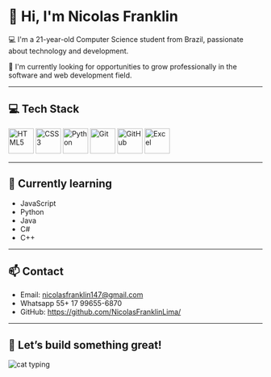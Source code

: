 # 👋 Hi, I'm Nicolas Franklin

💻 I'm a 21-year-old Computer Science student from Brazil, passionate about technology and development.

🎯 I'm currently looking for opportunities to grow professionally in the software and web development field.

---

## 💻 Tech Stack

<p align="left">
  <img src="https://cdn.jsdelivr.net/gh/devicons/devicon/icons/html5/html5-original.svg" alt="HTML5" width="50" height="50"/>
  <img src="https://cdn.jsdelivr.net/gh/devicons/devicon/icons/css3/css3-original.svg" alt="CSS3" width="50" height="50"/>
  <img src="https://cdn.jsdelivr.net/gh/devicons/devicon/icons/python/python-original.svg" alt="Python" width="50" height="50"/>
  <img src="https://cdn.jsdelivr.net/gh/devicons/devicon/icons/git/git-original.svg" alt="Git" width="50" height="50"/>
  <img src="https://cdn.jsdelivr.net/gh/devicons/devicon/icons/github/github-original.svg" alt="GitHub" width="50" height="50"/>
  <img src="https://img.icons8.com/fluency/48/microsoft-excel-2019.png" alt="Excel" width="50" height="50"/>
</p>

---

## 🌱 Currently learning

- JavaScript
- Python
- Java
- C#
- C++
---

## 📫 Contact

- Email: nicolasfranklin147@gmail.com
- Whatsapp 55+ 17 99655-6870
- GitHub: https://github.com/NicolasFranklinLima/

---

## 🚀 Let’s build something great!
![cat typing](https://media.giphy.com/media/JIX9t2j0ZTN9S/giphy.gif)
